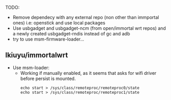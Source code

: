 TODO:
- Remove dependecy with any external repo (non other than immportal ones) i.e: openstick and use local packages
- Use usbgadget and usbgadget-ncm (from open/immortal wrt repos) and a newly created usbgadget-rndis instead of gc and adb
- try to use msm-firmware-loader...

## lkiuyu/immortalwrt
- Use msm-loader:
  - Working if manually enabled, as it seems that asks for wifi driver before persist is mounted.
    ```
    echo start > /sys/class/remoteproc/remoteproc0/state
    echo start > /sys/class/remoteproc/remoteproc1/state
    ```